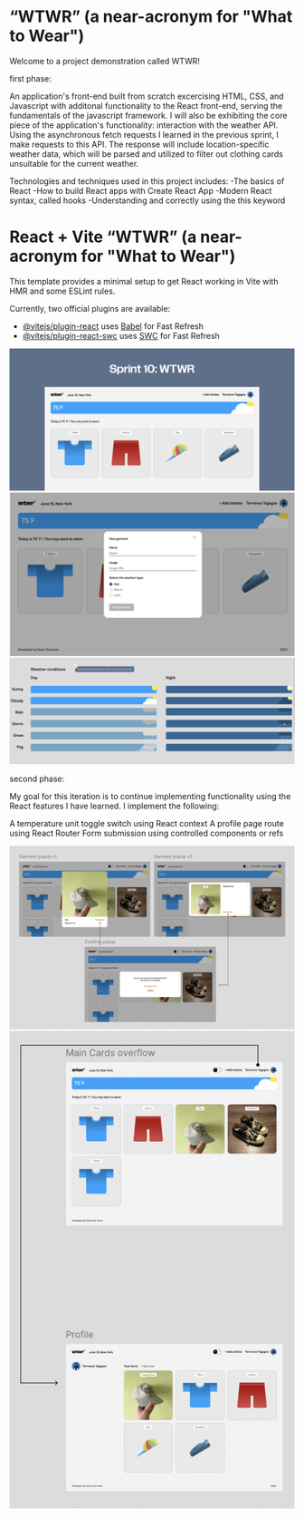 # “WTWR” (a near-acronym for "What to Wear")

Welcome to a project demonstration called WTWR!

first phase:

An application's front-end built from scratch excercising HTML, CSS, and Javascript with additonal functionality to the React front-end, serving the fundamentals of the javascript framework.
I will also be exhibiting the core piece of the application's functionality: interaction with the weather API. Using the asynchronous fetch requests I learned in the previous sprint, I make requests to this API. The response will include location-specific weather data, which will be parsed and utilized to filter out clothing cards unsuitable for the current weather.

Technologies and techniques used in this project includes:
-The basics of React
-How to build React apps with Create React App
-Modern React syntax, called hooks
-Understanding and correctly using the this keyword

# React + Vite “WTWR” (a near-acronym for "What to Wear")

This template provides a minimal setup to get React working in Vite with HMR and some ESLint rules.

Currently, two official plugins are available:

- [@vitejs/plugin-react](https://github.com/vitejs/vite-plugin-react/blob/main/packages/plugin-react/README.md) uses [Babel](https://babeljs.io/) for Fast Refresh
- [@vitejs/plugin-react-swc](https://github.com/vitejs/vite-plugin-react-swc) uses [SWC](https://swc.rs/) for Fast Refresh

![WTWR interface](image.png)
![add clothes popup](image-1.png)
![weather conditions](image-2.png)

second phase:

My goal for this iteration is to continue implementing functionality using the React features I have learned. I implement the following:

A temperature unit toggle switch using React context
A profile page route using React Router
Form submission using controlled components or refs

![Delete added clothes function](image-3.png)
![Main and Profile Route cards overflow](image-4.png)
